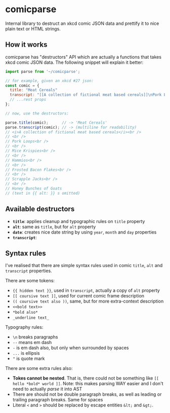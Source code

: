 # comicparse

Internal library to destruct an xkcd comic JSON data and prettify it to nice plain text or HTML strings.

## How it works

comicparse has "destructors" API which are actually a functions that takes xkcd comic JSON data. The following snippet will explain it better:

```js
import parse from '~/comicparse';

// for example, given an xkcd #27 json:
const comic = {
  title: "Meat Cereals"
  transcript: "[[A collection of fictional meat based cereals]]\nPork Loops\nMice Krispies\nHammios\nFrosted Bacon Flakes\nScrapple Jacks\nHoney Bunches of Goats\n{{Alt: Disgusting}"
  // ...rest props
};

// now, use the destructors:

parse.title(comic);      // -> 'Meat Cereals'
parse.transcript(comic); // -> (multiline for readability)
// <i>A collection of fictional meat based cereals</i><br />
// <br />
// Pork Loops<br />
// <br />
// Mice Krispies<br />
// <br />
// Hammios<br />
// <br />
// Frosted Bacon Flakes<br />
// <br />
// Scrapple Jacks<br />
// <br />
// Honey Bunches of Goats
// (text in {{ alt: }} s omitted)
```

## Available destructors

  - **`title`**: applies cleanup and typographic rules on `title` property
  - **`alt`**: same as `title`, but for `alt` property
  - **`date`**: creates nice date string by using `year`, `month` and `day` properties
  - **`transcript`**:

## Syntax rules

I've realised that there are simple syntax rules used in comic `title`, `alt` and `transcript` properties.

There are some tokens:

  - `{{ hidden text }}`, used in `transcript`, actually a copy of `alt` property
  - `[[ coursive text ]]`, used for current comic frame description
  - `(( coursive text also ))`, same, but for more extra-context description
  - `<<bold text>>`
  - `*bold also*`
  - `_underline text_`

Typography rules:

  - `\n` breaks paragraphs
  - `--` means em dash
  - `-` is em dash also, but only when surrounded by spaces
  - `...` is ellipsis
  - `"` is quote mark

There are some extra rules also:

  - **Tokes cannot be nested**. That is, there could not be something like `[[ hello *bold* world ]]`. Note: this makes parsing WAY easier and I don't need to actually *parse* it into AST
  - There are should not be double paragraph breaks, as well as leading or trailing paragraph breaks. Same for spaces
  - Literal `<` and `>` should be replaced by escape entities `&lt;` and `&gt;`.
